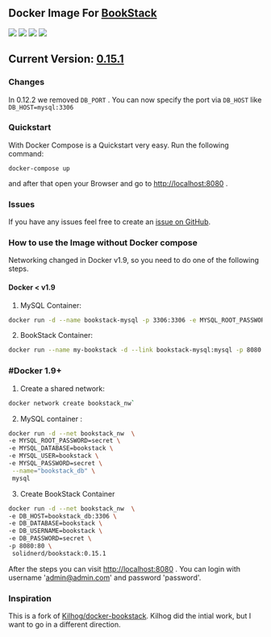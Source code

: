 ## Docker Image For [BookStack](https://github.com/ssddanbrown/BookStack)

[![](https://images.microbadger.com/badges/image/solidnerd/bookstack.svg)](https://microbadger.com/images/solidnerd/bookstack "Get your own image badge on microbadger.com") [![](https://images.microbadger.com/badges/commit/solidnerd/bookstack.svg)](https://microbadger.com/images/solidnerd/bookstack "Get your own commit badge on microbadger.com") [![](https://images.microbadger.com/badges/version/solidnerd/bookstack.svg)](https://microbadger.com/images/solidnerd/bookstack "Get your own version badge on microbadger.com") [![](https://images.microbadger.com/badges/license/solidnerd/bookstack.svg)](https://microbadger.com/images/solidnerd/bookstack "Get your own license badge on microbadger.com")

## Current Version: [0.15.1](https://github.com/SolidNerd/docker-bookstack/blob/master/Dockerfile)

### Changes
In 0.12.2 we removed `DB_PORT` . You can now specify the port via `DB_HOST` like `DB_HOST=mysql:3306`

### Quickstart
With Docker Compose is a Quickstart very easy. Run the following command:

```
docker-compose up
```

and after that open your Browser and go to [http://localhost:8080](http://localhost:8080) .

### Issues

If you have any issues feel free to create an [issue on GitHub](https://github.com/solidnerd/docker-bookstack/issues).


### How to use the Image without Docker compose
Networking changed in Docker v1.9, so you need to do one of the following steps.

#### Docker < v1.9
1. MySQL Container:
```bash
docker run -d --name bookstack-mysql -p 3306:3306 -e MYSQL_ROOT_PASSWORD=secret -e MYSQL_DATABASE=bookstack -e MYSQL_USER=bookstack -e MYSQL_PASSWORD=secret mysql
```
2. BookStack Container:
```bash
docker run --name my-bookstack -d --link bookstack-mysql:mysql -p 8080:80 solidnerd/bookstack:0.15.1
```

### #Docker 1.9+
1. Create a shared network:
```bash
docker network create bookstack_nw`
```
2.  MySQL container :
```bash
docker run -d --net bookstack_nw  \
-e MYSQL_ROOT_PASSWORD=secret \
-e MYSQL_DATABASE=bookstack \
-e MYSQL_USER=bookstack \
-e MYSQL_PASSWORD=secret \
 --name="bookstack_db" \
 mysql
```

3. Create BookStack Container
```bash
docker run -d --net bookstack_nw  \
-e DB_HOST=bookstack_db:3306 \
-e DB_DATABASE=bookstack \
-e DB_USERNAME=bookstack \
-e DB_PASSWORD=secret \
-p 8080:80 \
 solidnerd/bookstack:0.15.1
```

After the steps you can visit [http://localhost:8080](http://localhost:8080) . You can login with username 'admin@admin.com' and password 'password'.


### Inspiration

This is a fork of [Kilhog/docker-bookstack](https://github.com/Kilhog/docker-bookstack). Kilhog did the intial work, but I want to go in a different direction.
